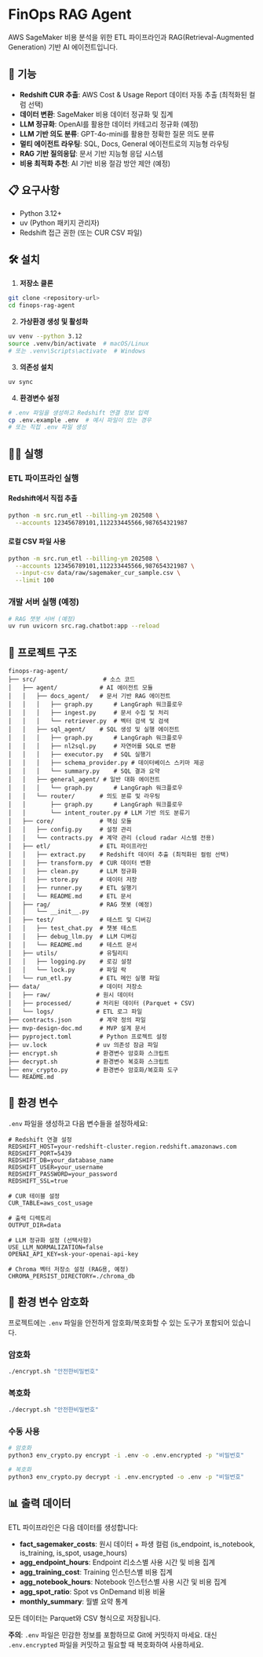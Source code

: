 # FinOps RAG Agent

AWS SageMaker 비용 분석을 위한 ETL 파이프라인과 RAG(Retrieval-Augmented Generation) 기반 AI 에이전트입니다.

## 🚀 기능

- **Redshift CUR 추출**: AWS Cost & Usage Report 데이터 자동 추출 (최적화된 컬럼 선택)
- **데이터 변환**: SageMaker 비용 데이터 정규화 및 집계
- **LLM 정규화**: OpenAI를 활용한 데이터 카테고리 정규화 (예정)
- **LLM 기반 의도 분류**: GPT-4o-mini를 활용한 정확한 질문 의도 분류
- **멀티 에이전트 라우팅**: SQL, Docs, General 에이전트로의 지능형 라우팅
- **RAG 기반 질의응답**: 문서 기반 지능형 응답 시스템
- **비용 최적화 추천**: AI 기반 비용 절감 방안 제안 (예정)

## 📋 요구사항

- Python 3.12+
- uv (Python 패키지 관리자)
- Redshift 접근 권한 (또는 CUR CSV 파일)

## 🛠️ 설치

1. **저장소 클론**
```bash
git clone <repository-url>
cd finops-rag-agent
```

2. **가상환경 생성 및 활성화**
```bash
uv venv --python 3.12
source .venv/bin/activate  # macOS/Linux
# 또는 .venv\Scripts\activate  # Windows
```

3. **의존성 설치**
```bash
uv sync
```

4. **환경변수 설정**
```bash
# .env 파일을 생성하고 Redshift 연결 정보 입력
cp .env.example .env  # 예시 파일이 있는 경우
# 또는 직접 .env 파일 생성
```



## 🏃‍♂️ 실행

### ETL 파이프라인 실행

#### Redshift에서 직접 추출
```bash
python -m src.run_etl --billing-ym 202508 \
  --accounts 123456789101,112233445566,987654321987
```

#### 로컬 CSV 파일 사용
```bash
python -m src.run_etl --billing-ym 202508 \
  --accounts 123456789101,112233445566,987654321987 \
  --input-csv data/raw/sagemaker_cur_sample.csv \
  --limit 100
```

### 개발 서버 실행 (예정)
```bash
# RAG 챗봇 서버 (예정)
uv run uvicorn src.rag.chatbot:app --reload
```

## 📁 프로젝트 구조

```
finops-rag-agent/
├── src/                   # 소스 코드
│   ├── agent/            # AI 에이전트 모듈
│   │   ├── docs_agent/   # 문서 기반 RAG 에이전트
│   │   │   ├── graph.py      # LangGraph 워크플로우
│   │   │   ├── ingest.py     # 문서 수집 및 처리
│   │   │   └── retriever.py  # 벡터 검색 및 검색
│   │   ├── sql_agent/    # SQL 생성 및 실행 에이전트
│   │   │   ├── graph.py      # LangGraph 워크플로우
│   │   │   ├── nl2sql.py     # 자연어를 SQL로 변환
│   │   │   ├── executor.py   # SQL 실행기
│   │   │   ├── schema_provider.py # 데이터베이스 스키마 제공
│   │   │   └── summary.py    # SQL 결과 요약
│   │   ├── general_agent/ # 일반 대화 에이전트
│   │   │   └── graph.py      # LangGraph 워크플로우
│   │   └── router/       # 의도 분류 및 라우팅
│   │       ├── graph.py      # LangGraph 워크플로우
│   │       └── intent_router.py # LLM 기반 의도 분류기
│   ├── core/             # 핵심 모듈
│   │   ├── config.py     # 설정 관리
│   │   └── contracts.py  # 계약 관리 (cloud radar 시스템 전용)
│   ├── etl/              # ETL 파이프라인
│   │   ├── extract.py    # Redshift 데이터 추출 (최적화된 컬럼 선택)
│   │   ├── transform.py  # CUR 데이터 변환
│   │   ├── clean.py      # LLM 정규화
│   │   ├── store.py      # 데이터 저장
│   │   ├── runner.py     # ETL 실행기
│   │   └── README.md     # ETL 문서
│   ├── rag/              # RAG 챗봇 (예정)
│   │   └── __init__.py
│   ├── test/             # 테스트 및 디버깅
│   │   ├── test_chat.py  # 챗봇 테스트
│   │   ├── debug_llm.py  # LLM 디버깅
│   │   └── README.md     # 테스트 문서
│   ├── utils/            # 유틸리티
│   │   ├── logging.py    # 로깅 설정
│   │   └── lock.py       # 파일 락
│   └── run_etl.py        # ETL 메인 실행 파일
├── data/                 # 데이터 저장소
│   ├── raw/             # 원시 데이터
│   ├── processed/       # 처리된 데이터 (Parquet + CSV)
│   └── logs/            # ETL 로그 파일
├── contracts.json        # 계약 정의 파일
├── mvp-design-doc.md     # MVP 설계 문서
├── pyproject.toml        # Python 프로젝트 설정
├── uv.lock              # uv 의존성 잠금 파일
├── encrypt.sh           # 환경변수 암호화 스크립트
├── decrypt.sh           # 환경변수 복호화 스크립트
├── env_crypto.py        # 환경변수 암호화/복호화 도구
└── README.md
```

## 📝 환경 변수

`.env` 파일을 생성하고 다음 변수들을 설정하세요:

```env
# Redshift 연결 설정
REDSHIFT_HOST=your-redshift-cluster.region.redshift.amazonaws.com
REDSHIFT_PORT=5439
REDSHIFT_DB=your_database_name
REDSHIFT_USER=your_username
REDSHIFT_PASSWORD=your_password
REDSHIFT_SSL=true

# CUR 테이블 설정
CUR_TABLE=aws_cost_usage

# 출력 디렉토리
OUTPUT_DIR=data

# LLM 정규화 설정 (선택사항)
USE_LLM_NORMALIZATION=false
OPENAI_API_KEY=sk-your-openai-api-key

# Chroma 벡터 저장소 설정 (RAG용, 예정)
CHROMA_PERSIST_DIRECTORY=./chroma_db
```

## 🔐 환경 변수 암호화

프로젝트에는 `.env` 파일을 안전하게 암호화/복호화할 수 있는 도구가 포함되어 있습니다.

### 암호화
```bash
./encrypt.sh "안전한비밀번호"
```

### 복호화
```bash
./decrypt.sh "안전한비밀번호"
```

### 수동 사용
```bash
# 암호화
python3 env_crypto.py encrypt -i .env -o .env.encrypted -p "비밀번호"

# 복호화
python3 env_crypto.py decrypt -i .env.encrypted -o .env -p "비밀번호"
```

## 📊 출력 데이터

ETL 파이프라인은 다음 데이터를 생성합니다:

- **fact_sagemaker_costs**: 원시 데이터 + 파생 컬럼 (is_endpoint, is_notebook, is_training, is_spot, usage_hours)
- **agg_endpoint_hours**: Endpoint 리소스별 사용 시간 및 비용 집계
- **agg_training_cost**: Training 인스턴스별 비용 집계
- **agg_notebook_hours**: Notebook 인스턴스별 사용 시간 및 비용 집계
- **agg_spot_ratio**: Spot vs OnDemand 비용 비율
- **monthly_summary**: 월별 요약 통계

모든 데이터는 Parquet와 CSV 형식으로 저장됩니다.

**주의**: `.env` 파일은 민감한 정보를 포함하므로 Git에 커밋하지 마세요. 대신 `.env.encrypted` 파일을 커밋하고 필요할 때 복호화하여 사용하세요.
